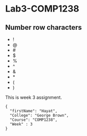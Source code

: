 # Lab3-COMP1238

## Number row characters
- !
- @
- \#
- $
- %
- ^
- &
- \*
- (
- )

This is week 3 assignment.


``` Py
{
  "firstName": "Hayat",
  "College": "George Brown",
  "Course": "COMP1238",
  "Week" : 3
}
```
